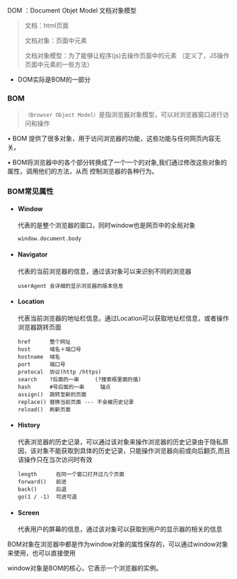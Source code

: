 DOM ：Document Objet Model 文档对象模型 

> 文档：html页面 
>
> 文档对象：页面中元素 
>
> 文档对象模型：为了能够让程序(js)去操作页面中的元素 （定义了，JS操作页面中元素的一些方法） 

- DOM实际是BOM的一部分

### BOM

> `（Browser Object Model）`是指浏览器对象模型，可以对浏览器窗口进行访问和操作

• BOM 提供了很多对象，用于访问浏览器的功能，这些功能与任何网页内容无关。 

• BOM将浏览器中的各个部分转换成了一个一个的对象,我们通过修改这些对象的属性，调用他们的方法，从而 控制浏览器的各种行为。

### BOM常见属性

- ####  Window    

  代表的是整个浏览器的窗口，同时window也是网页中的全局对象

  ```
  window.document.body
  ```

- #### Navigator 

  代表的当前浏览器的信息，通过该对象可以来识别不同的浏览器 
  
  ```
  userAgent 会详细的显示浏览器的版本信息
  ```


- #### Location  

   代表当前浏览器的地址栏信息，通过Location可以获取地址栏信息，或者操作浏览器跳转页面

   ```
   href      整个网址
   host      域名＋端口号
   hostname  域名
   port      端口号
   protocal  协议(http /https)
   search    ?后面的一串     (?搜索框里面的值)
   hash      #号后面的一串     锚点
   assign()  跳转至新的页面
   replace() 替换当前页面 --- 不会被历史记录
   reload()  刷新页面
   ```

   

- #### History 

  代表浏览器的历史记录，可以通过该对象来操作浏览器的历史记录由于隐私原因，该对象不能获取到具体的历史记录，只能操作浏览器向前或向后翻页,而且该操作只在当次访问时有效

  ```
  length      在同一个窗口打开过几个页面
  forward()   前进
  back()      后退
  go(1 / -1)  可进可退
  ```

  

- #### Screen

  代表用户的屏幕的信息，通过该对象可以获取到用户的显示器的相关的信息		

 	

BOM对象在浏览器中都是作为window对象的属性保存的，可以通过window对象来使用，也可以直接使用

window对象是BOM的核心，它表示一个浏览器的实例。 


